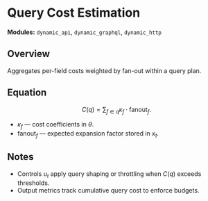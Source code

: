 # Query Cost Estimation

**Modules:** `dynamic_api`, `dynamic_graphql`, `dynamic_http`

## Overview

Aggregates per-field costs weighted by fan-out within a query plan.

## Equation

$$C(q) = \sum_{f \in q} \kappa_f \cdot \text{fanout}_f.$$

- $\kappa_f$ — cost coefficients in $\theta$.
- $\text{fanout}_f$ — expected expansion factor stored in $x_t$.

## Notes

- Controls $u_t$ apply query shaping or throttling when $C(q)$ exceeds thresholds.
- Output metrics track cumulative query cost to enforce budgets.
